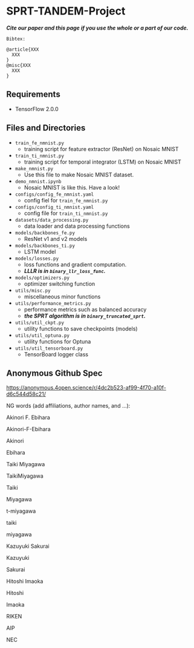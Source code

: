 # SPRT-TANDEM-Project
___Cite our paper and this page if you use the whole or a part of our code.___
```
Bibtex:

@article{XXX
  XXX
}
@misc{XXX
  XXX
}
```

## Requirements
- TensorFlow 2.0.0

## Files and Directories
- `train_fe_nmnist.py`
  - training script for feature extractor (ResNet) on Nosaic MNIST
- `train_ti_nmnist.py`
  - training script for temporal integrator (LSTM) on Nosaic MNIST
- `make_nmnist.py`
  - Use this file to make Nosaic MNIST dataset.
- `demo_nmnist.ipynb`
  - Nosaic MNIST is like this. Have a look!
- `configs/config_fe_nmnist.yaml`
  - config fiel for `train_fe_nmnist.py`
- `configs/config_ti_nmnist.yaml`
  - config file for `train_ti_nmnist.py`
- `datasets/data_processing.py`
  - data loader and data processing functions
- `models/backbones_fe.py`
  - ResNet v1 and v2 models
- `models/backbones_ti.py`
  - LSTM model
- `models/losses.py`
  - loss functions and gradient computation. 
  - ___LLLR is in `binary_llr_loss_func`.___
- `models/optimizers.py`
  - optimizer switching function
- `utils/misc.py`
  - miscellaneous minor functions
- `utils/performance_metrics.py`
  - performance metrics such as balanced accuracy 
  - ___the SPRT algorithm is in `binary_truncated_sprt`.___
- `utils/util_ckpt.py`
  - utility functions to save checkpoints (models)
- `utils/util_optuna.py`
  - utility functions for Optuna
- `utils/util_tensorboard.py`
  - TensorBoard logger class

## Anonymous Github Spec
https://anonymous.4open.science/r/4dc2b523-af99-4f70-a10f-d6c544d58c21/

NG words (add affiliations, author names, and ...):

Akinori F. Ebihara

Akinori-F-Ebihara

Akinori

Ebihara

Taiki Miyagawa

TaikiMiyagawa

Taiki

Miyagawa

t-miyagawa

taiki

miyagawa

Kazuyuki Sakurai

Kazuyuki 

Sakurai

Hitoshi Imaoka

Hitoshi

Imaoka

RIKEN

AIP

NEC

